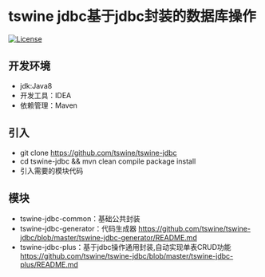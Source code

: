 tswine jdbc基于jdbc封装的数据库操作
=====
[![License](https://img.shields.io/badge/license-Apache%202-4EB1BA.svg)](https://www.apache.org/licenses/LICENSE-2.0.html)

## 开发环境
- jdk:Java8
- 开发工具：IDEA
- 依赖管理：Maven

## 引入
- git clone  https://github.com/tswine/tswine-jdbc
- cd tswine-jdbc && mvn clean compile package install
- 引入需要的模块代码

## 模块
- tswine-jdbc-common：基础公共封装
- tswine-jdbc-generator：代码生成器  https://github.com/tswine/tswine-jdbc/blob/master/tswine-jdbc-generator/README.md
- tswine-jdbc-plus：基于jdbc操作通用封装,自动实现单表CRUD功能  https://github.com/tswine/tswine-jdbc/blob/master/tswine-jdbc-plus/README.md

